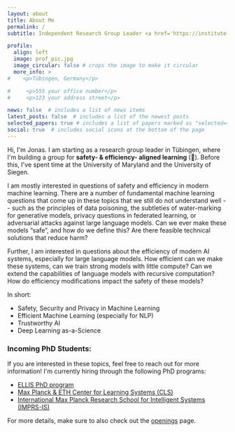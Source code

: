 ```yaml
---
layout: about
title: About Me
permalink: /
subtitle: Independent Research Group Leader <a href='https://institute-tue.ellis.eu/'>ELLIS Institute</a> &  <a href='https://is.mpg.de/'>MPI-IS</a> # Address. Contacts. Moto. Etc.

profile:
  align: left
  image: prof_pic.jpg
  image_circular: false # crops the image to make it circular
  more_info: >
#    <p>Tübingen, Germany</p>

#     <p>555 your office number</p>
#     <p>123 your address street</p>

news: false  # includes a list of news items
latest_posts: false  # includes a list of the newest posts
selected_papers: true # includes a list of papers marked as "selected={true}"
social: true  # includes social icons at the bottom of the page
---
```


Hi, I'm Jonas. I am starting as a research group leader in Tübingen, where I'm building a group for **safety- & efficiency- aligned learning** (🦭). Before this, I've spent time at the University of Maryland and the University of Siegen.

I am mostly interested in questions of safety and efficiency in modern machine learning. There are a number of fundamental machine learning questions that come up in these  topics
that we still do not understand well -- such as the principles of data poisoning, the subtleties of water-marking for generative models,
privacy questions in federated learning, or adversarial attacks against large language models. Can we ever make these models “safe”, and how do we define this? Are there feasible technical solutions that reduce harm?

Further, I am interested in questions about the efficiency of modern AI systems, especially for large language models. How efficient can we make these systems, can we train strong models with little compute? Can we extend the capabilities of language models with recursive computation? How do efficiency modifications impact the safety of these models?



In short:
* Safety, Security and Privacy in Machine Learning
* Efficient Machine Learning (especially for NLP)
* Trustworthy AI
* Deep Learning as-a-Science


###  Incoming PhD Students:

If you are interested in these topics, feel free to reach out for more information! I'm currently hiring through the following PhD programs:
* [ELLIS PhD program](https://ellis.eu/phd-postdoc)
* [Max Planck & ETH Center for Learning Systems (CLS)](https://learning-systems.org/)
* [International Max Planck Research School for Intelligent Systems (IMPRS-IS)](https://imprs.is.mpg.de/)

For more details, make sure to also check out the [openings](openings) page.
